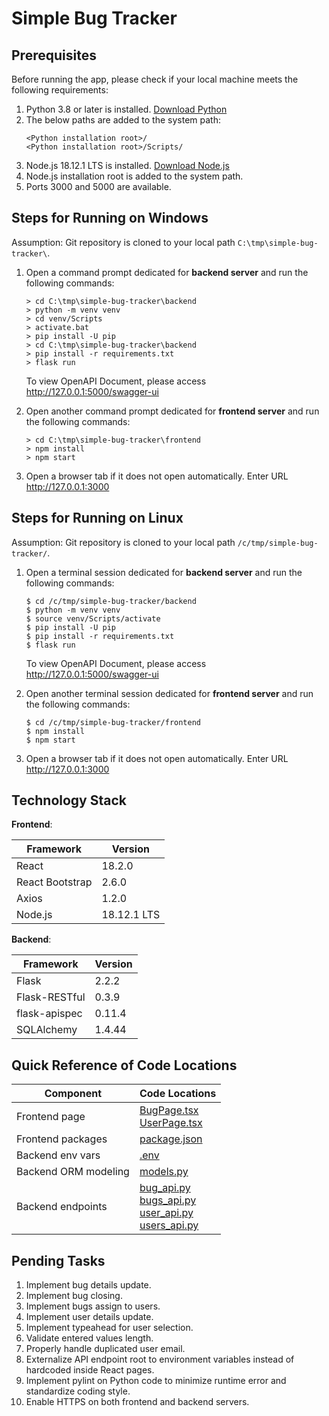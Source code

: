 # Simple Bug Tracker

## Prerequisites

Before running the app,
please check if your local machine meets the following requirements:

1. Python 3.8 or later is installed. [Download Python](https://www.python.org/downloads/release/python-3814/)
2. The below paths are added to the system path:
   ```shell script
   <Python installation root>/
   <Python installation root>/Scripts/
   ```
3. Node.js 18.12.1 LTS is installed. [Download Node.js](https://nodejs.org/en/download/)
4. Node.js installation root is added to the system path.
5. Ports 3000 and 5000 are available.

## Steps for Running on Windows

Assumption: Git repository is cloned to your local path `C:\tmp\simple-bug-tracker\`.

1. Open a command prompt dedicated for **backend server** and run the following commands:
   ```commandline
   > cd C:\tmp\simple-bug-tracker\backend
   > python -m venv venv
   > cd venv/Scripts
   > activate.bat
   > pip install -U pip
   > cd C:\tmp\simple-bug-tracker\backend
   > pip install -r requirements.txt
   > flask run
   ```
   To view OpenAPI Document, please access http://127.0.0.1:5000/swagger-ui

2. Open another command prompt dedicated for **frontend server** and run the following commands:
   ```commandline
   > cd C:\tmp\simple-bug-tracker\frontend
   > npm install
   > npm start
   ```
   
3. Open a browser tab if it does not open automatically. Enter URL http://127.0.0.1:3000

## Steps for Running on Linux

Assumption: Git repository is cloned to your local path `/c/tmp/simple-bug-tracker/`.

1. Open a terminal session dedicated for **backend server** and run the following commands:
   ```shell script
   $ cd /c/tmp/simple-bug-tracker/backend
   $ python -m venv venv
   $ source venv/Scripts/activate
   $ pip install -U pip
   $ pip install -r requirements.txt
   $ flask run
   ```
   To view OpenAPI Document, please access http://127.0.0.1:5000/swagger-ui

2. Open another terminal session dedicated for **frontend server** and run the following commands:
   ```shell script
   $ cd /c/tmp/simple-bug-tracker/frontend
   $ npm install
   $ npm start
   ```

3. Open a browser tab if it does not open automatically. Enter URL http://127.0.0.1:3000

## Technology Stack

**Frontend**:

| Framework       | Version     |
|-----------------|-------------|
| React           | 18.2.0      |
| React Bootstrap | 2.6.0       |
| Axios           | 1.2.0       |
| Node.js         | 18.12.1 LTS |

**Backend**:

| Framework     | Version |
|---------------|---------|
| Flask         | 2.2.2   |
| Flask-RESTful | 0.3.9   |
| flask-apispec | 0.11.4  |
| SQLAlchemy    | 1.4.44  |

## Quick Reference of Code Locations

| Component         | Code Locations |
|-------------------|----------------|
| Frontend page     | [BugPage.tsx](frontend/src/pages/BugPage.tsx)<br/>[UserPage.tsx](frontend/src/pages/UserPage.tsx) |
| Frontend packages | [package.json](frontend/package.json) |
| Backend env vars  | [.env](backend/.env) |
| Backend ORM modeling | [models.py](backend/simple_bug_tracker/models.py) |
| Backend endpoints | [bug_api.py](backend/simple_bug_tracker/bug_api.py)<br/>[bugs_api.py](backend/simple_bug_tracker/bugs_api.py)<br/>[user_api.py](backend/simple_bug_tracker/user_api.py)<br/>[users_api.py](backend/simple_bug_tracker/users_api.py)|

## Pending Tasks

1. Implement bug details update.
2. Implement bug closing.
3. Implement bugs assign to users.
4. Implement user details update.
5. Implement typeahead for user selection.
6. Validate entered values length.
7. Properly handle duplicated user email.
8. Externalize API endpoint root to environment variables instead of hardcoded inside React pages.
9. Implement pylint on Python code to minimize runtime error and standardize coding style.
10. Enable HTTPS on both frontend and backend servers.
